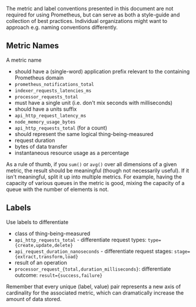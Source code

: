 The metric and label conventions presented in this document are not required for using Prometheus, but can serve as both a style-guide and collection of best practices. Individual organizations might want to approach e.g. naming conventions differently.

## Metric Names

A metric name

* should have a (single-word) application prefix relevant to the containing Prometheus domain
 * `prometheus_notifications_total`
 * `indexer_requests_latencies_ms`
 * `processor_requests_total`
* must have a single unit (i.e. don't mix seconds with milliseconds)
* should have a units suffix
 * `api_http_request_latency_ms`
 * `node_memory_usage_bytes`
 * `api_http_requests_total` (for a count)
* should represent the same logical thing-being-measured
 * request duration
 * bytes of data transfer
 * instantaneous resource usage as a percentage

As a rule of thumb, if you `sum()` or `avg()` over all dimensions of a given metric, the result should be meaningful (though not necessarily useful). If it isn't meaningful, split it up into multiple metrics. For example, having the capacity of various queues in the metric is good, mixing the capacity of a queue with the number of elements is not.

## Labels

Use labels to differentiate

* class of thing-being-measured
 * `api_http_requests_total` - differentiate request types: `type={create,update,delete}`
 * `api_request_duration_nanoseconds` - differentiate request stages: `stage={extract,transform,load}`
* result of an operation
 * `processor_request_{total,duration_milliseconds}`: differentiate outcome: `result={success,failure}`

Remember that every unique (label, value) pair represents a new axis of cardinality for 
the associated metric, which can dramatically increase the amount of data stored.

